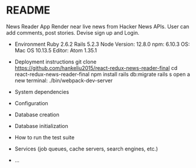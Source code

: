 # README
News Reader App
  Render near live news from Hacker News APIs.
  User can add comments, post stories.
  Devise sign up and Login.

* Environment
  Ruby 2.6.2
  Rails 5.2.3
  Node Version: 12.8.0
  npm: 6.10.3
  OS: Mac OS 10.13.5
  Editor: Atom 1.35.1

* Deployment instructions
  git clone https://github.com/hankeliu2015/react-redux-news-reader-final
  cd react-redux-news-reader-final
  npm install
  rails db:migrate
  rails s
  open a new terminal: ./bin/webpack-dev-server


* System dependencies

* Configuration

* Database creation

* Database initialization

* How to run the test suite

* Services (job queues, cache servers, search engines, etc.)


* ...
